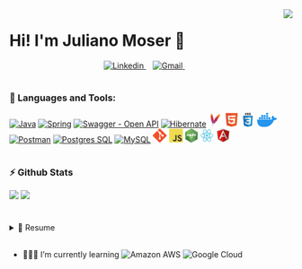 <img align="right" height="590em" src="https://raw.githubusercontent.com/gist/julianomoser/099629a9fb0cf562594426c69e9378d7/raw/ed46ca209eb92eeb831533e758b42687cccfb9a4/githubcard.svg"/>
<h1 align="left">Hi! I'm Juliano Moser 👋</h1>

<p align='center'>
	
  <a href="https://www.linkedin.com/in/alexandresanlim/">
    <img src="https://img.shields.io/badge/linkedin-%230077B5.svg?&style=for-the-badge&logo=linkedin&logoColor=white" title="Linkedin" alt="Linkedin" />
  </a>&nbsp;&nbsp;
  <a href="https://instagram.com/alexandresanlim">
    <img src="https://img.shields.io/badge/Gmail-D14836?style=for-the-badge&logo=gmail&logoColor=white" title="Gmail" alt="Gmail" />        
  </a>&nbsp;&nbsp;
	
</p>

#

### 🚀 Languages and Tools:</summary>

<p align="left">
<a href="https://www.java.com"><img height="25" src="https://www.vectorlogo.zone/logos/java/java-horizontal.svg" title="Java" alt="Java" /></a></code>
<a href="https://www.spring.io"><img width="25" height="25" src="https://www.vectorlogo.zone/logos/springio/springio-icon.svg" title="Spring" alt="Spring" /></a></code>
<a href="https://www.swagger.io"><img width="25" height="25" src="https://www.vectorlogo.zone/logos/openapis/openapis-icon.svg" title="Swagger - Open API" alt="Swagger - Open API" /></a></code>
<a href="https://www.hibernate.org"><img width="25" height="25" src="https://www.vectorlogo.zone/logos/hibernate/hibernate-icon.svg" title="Hibernate" alt="Hibernate" /></a></code>
<a href="https://www.apache.org"><img width="25" height="25" src="https://raw.githubusercontent.com/vscode-icons/vscode-icons/master/icons/file_type_maven.svg" title="Apache Maven" alt="Apache Maven" /></a></code>
<a href="https://developer.mozilla.org/docs/Web/HTML"><img width="25" height="25" src="https://raw.githubusercontent.com/devicons/devicon/master/icons/html5/html5-original.svg" title="HTML" alt="HTML" /></a>
<a href="https://developer.mozilla.org/docs/Web/CSS"><img width="25" height="25" src="https://raw.githubusercontent.com/devicons/devicon/master/icons/css3/css3-original-wordmark.svg" title="CSS" alt="CSS" /></a>
<a href="https://docker.com"><img height="25" src="https://github.com/julianomoser/julianomoser/blob/main/svg_logos/docker_logo.svg" title="Docker" alt="Docker" /></a>
<a href="https://postman.com"><img width="25" height="25" src="https://www.vectorlogo.zone/logos/getpostman/getpostman-icon.svg" title="Postman" alt="Postman" /></a></code>
<a href="https://postgresql.org"><img width="25" height="25" src="https://www.vectorlogo.zone/logos/postgresql/postgresql-icon.svg" title="Postgres SQL" alt="Postgres SQL"/></a></code>
<a href="https://mysql.com"><img width="25" height="25" src="https://www.vectorlogo.zone/logos/mysql/mysql-icon.svg" title="MySQL" alt="MySQL"/></a></code>
<a href="https://git-scm.com"><img height="25" src="https://raw.githubusercontent.com/devicons/devicon/master/icons/git/git-original.svg" title="GIT" alt="GIT"></a>
<a href="https://javascript.com"><img width="25" height="25" src="https://raw.githubusercontent.com/devicons/devicon/master/icons/javascript/javascript-original.svg" title="JavaScript" alt="JavaScript" /></a>
<a href="https://nodejs.org/en/"><img height="25" src="https://github.com/julianomoser/julianomoser/blob/main/svg_logos/nodejs.png" title="Node JS" alt="Node JS"></a>
<img width="25" height="25" src="https://github.com/julianomoser/julianomoser/blob/main/svg_logos/react-original-wordmark.svg" title="React JS" alt="React JS" />
<img width="25" height="25" src="https://github.com/julianomoser/julianomoser/blob/main/svg_logos/angularjs-original.svg" title="Angular JS" alt="Angular JS" />

</p>

#

### ⚡ Github Stats</b></summary>
<p align="left">
<img height="170em" src="https://github-readme-stats.vercel.app/api?username=julianomoser&show_icons=true&count_private=true&include_all_commits=true&theme=github_dark" />
<img height="204em" src="https://github-readme-stats.vercel.app/api/top-langs/?username=julianomoser&show_icons=true&layout=compact&langs_count=8&theme=github_dark"/>	  
</p>


#

<details>
  <summary>📃 Resume</summary>

<p align="center">
	<a href="#education">Education</a> .
  <a href="#related">Related Courses</a> .
  <a href="#experience">Experience</a> .
  <a href="#projects">Projects</a> .
</p>

## Education

- 📖 **Analysis and Systems Development**\
📆 2019 - 2021\
📍 **Unicesumar University,** - Curitiba, Brazil
  
<h2>Related Courses <a name="related" />
</h2>
 
- Java Web Full-Stack Training, JDev Training (400 hours)
- Java 13 Full Professional with Real Projects, Cod3r
- Full Java Object Oriented Programming with Projects, Nélio Alves 
- Spring ReactJS week, DevSuperior
- Microservices with Spring Cloud, Spring Boot and Docker
- Apache Kafka with Spring Boot

## Experience
  
<p>  
I have been working with Java for the last 5 years, developing backend projects with Spring Boot, Rest API, Java EE, EJB, JPA. On frontend I develop with JSF and I have a basic knowledge of React.
Messaging with Kafka and Spring Boot.
Database, in the last projects, I worked with Postgresql and Mysql.
</p>  

## Projects

- 👨‍💻 **Management System: Vacation, Bonuses, Stolen Vehicles**\
📆 2022 - moment\
📍 **Totalsat Rastreamento de Veículos** - Curitiba/PR, Brazil  

<h3>  
Technologies:
<h3/> 
  
### Back end
- <img align="center" alt="Java" src="https://img.shields.io/badge/Java-ED8B00?style=for-the-badge&logo=java&logoColor=white">
- Java EE
- EJB  
- JPA / <img align="center" alt="Java" src="https://img.shields.io/badge/Hibernate-59666C?style=for-the-badge&logo=Hibernate&logoColor=white">
### Front end
- JSF
- Primefaces
### Implantação em produção
- Server: Payara
- Database: <img align="center" alt="React" src="https://img.shields.io/badge/PostgreSQL-316192?style=for-the-badge&logo=postgresql&logoColor=white">

##
- 👨‍💻 **Financial System**\
📆 2021\
📍 **Terra Nova** - Curitiba/PR, Brazil

<h3>  
Technologies:
<h3/> 

### Back end
- <img align="center" alt="Java" src="https://img.shields.io/badge/Java-ED8B00?style=for-the-badge&logo=java&logoColor=white">
- Java EE
- EJB  
- JPA / <img align="center" alt="Java" src="https://img.shields.io/badge/Hibernate-59666C?style=for-the-badge&logo=Hibernate&logoColor=white">
### Front end
- JSF
- Primefaces
### Implantação em produção
- Server: Payara
- Database: <img align="center" alt="React" src="https://img.shields.io/badge/PostgreSQL-316192?style=for-the-badge&logo=postgresql&logoColor=white">
  
##
- 👨‍💻 **DsVendas**\
📆 2021\
📍 **Semana Spring React** - Brazil

<h3>  
Technologies:
<h3/> 
  
## Back end
- <img align="center" alt="Java" src="https://img.shields.io/badge/Java-ED8B00?style=for-the-badge&logo=java&logoColor=white">
- <img align="center" alt="Java" src="https://img.shields.io/badge/Spring_Boot-F2F4F9?style=for-the-badge&logo=spring-boot">
- JPA / <img align="center" alt="Java" src="https://img.shields.io/badge/Hibernate-59666C?style=for-the-badge&logo=Hibernate&logoColor=white">
- <img align="center" alt="Java" src="https://img.shields.io/badge/apache_maven-C71A36?style=for-the-badge&logo=apachemaven&logoColor=white">
## Front end
- <img align="center" alt="Java" src="https://img.shields.io/badge/HTML5-E34F26?style=for-the-badge&logo=html5&logoColor=whit"> <img align="center" alt="Java" src="https://img.shields.io/badge/CSS3-1572B6?style=for-the-badge&logo=css3&logoColor=white"> <img align="center" alt="Java" src="https://img.shields.io/badge/JavaScript-323330?style=for-the-badge&logo=javascript&logoColor=F7DF1E"> <img align="center" alt="Java" src="https://img.shields.io/badge/TypeScript-007ACC?style=for-the-badge&logo=typescript&logoColor=white">
- ReactJS
- <img align="center" alt="Java" src="https://img.shields.io/badge/React_Native-20232A?style=for-the-badge&logo=react&logoColor=61DAFB">
- Apex Charts
## Implantação em produção
- Back end: <img align="center" alt="Java" src="https://img.shields.io/badge/Heroku-430098?style=for-the-badge&logo=heroku&logoColor=white">
- Front end web: <img align="center" alt="Java" src="https://img.shields.io/badge/Netlify-00C7B7?style=for-the-badge&logo=netlify&logoColor=white">
- Banco de dados: <img align="center" alt="React" src="https://img.shields.io/badge/PostgreSQL-316192?style=for-the-badge&logo=postgresql&logoColor=white">

<img align="center" alt="React" src="https://img.shields.io/badge/GitHub-100000?style=for-the-badge&logo=github&logoColor=whit"> https://github.com/julianomoser/projeto-sds3

##
- 👨‍💻 **DsMovie**\
📆 2022\
📍 **Semana Spring React** - Brazil

<h3>  
Technologies:
<h3/> 
  
## Back end
- <img align="center" alt="Java" src="https://img.shields.io/badge/Java-ED8B00?style=for-the-badge&logo=java&logoColor=white">
- <img align="center" alt="Java" src="https://img.shields.io/badge/Spring_Boot-F2F4F9?style=for-the-badge&logo=spring-boot">
- JPA / <img align="center" alt="Java" src="https://img.shields.io/badge/Hibernate-59666C?style=for-the-badge&logo=Hibernate&logoColor=white">
- <img align="center" alt="Java" src="https://img.shields.io/badge/apache_maven-C71A36?style=for-the-badge&logo=apachemaven&logoColor=white">
## Front end
- <img align="center" alt="Java" src="https://img.shields.io/badge/HTML5-E34F26?style=for-the-badge&logo=html5&logoColor=whit"> <img align="center" alt="Java" src="https://img.shields.io/badge/CSS3-1572B6?style=for-the-badge&logo=css3&logoColor=white"> <img align="center" alt="Java" src="https://img.shields.io/badge/JavaScript-323330?style=for-the-badge&logo=javascript&logoColor=F7DF1E"> <img align="center" alt="Java" src="https://img.shields.io/badge/TypeScript-007ACC?style=for-the-badge&logo=typescript&logoColor=white">
- ReactJS
- <img align="center" alt="Java" src="https://img.shields.io/badge/React_Native-20232A?style=for-the-badge&logo=react&logoColor=61DAFB">
- Apex Charts
## Implantação em produção
- Back end: <img align="center" alt="Java" src="https://img.shields.io/badge/Heroku-430098?style=for-the-badge&logo=heroku&logoColor=white">
- Front end web: <img align="center" alt="Java" src="https://img.shields.io/badge/Netlify-00C7B7?style=for-the-badge&logo=netlify&logoColor=white">
- Banco de dados: <img align="center" alt="React" src="https://img.shields.io/badge/PostgreSQL-316192?style=for-the-badge&logo=postgresql&logoColor=white">

<img align="center" alt="React" src="https://img.shields.io/badge/GitHub-100000?style=for-the-badge&logo=github&logoColor=whit"> https://github.com/julianomoser/dsmovie

</details>

</div><br/>

- 👨🏻‍💻 I’m currently learning  <img width="25" height="25" src="https://github.com/leandrocgsi/leandrocgsi/blob/main/svg_logos/amazon_aws-icon.png" title="Amazon AWS" alt="Amazon AWS" /></code>  <img width="25" height="25" src="https://www.vectorlogo.zone/logos/google_cloud/google_cloud-icon.svg" title="Google Cloud" alt="Google Cloud" /></code>
